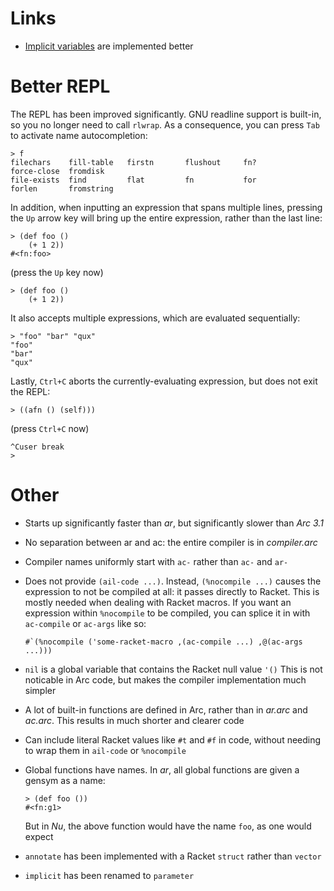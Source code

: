 Links
=====

  * [Implicit variables](dynamic.md) are implemented better


Better REPL
===========

The REPL has been improved significantly. GNU readline support is built-in,
so you no longer need to call `rlwrap`. As a consequence, you can press `Tab`
to activate name autocompletion:

    > f
    filechars    fill-table   firstn       flushout     fn?          force-close  fromdisk
    file-exists  find         flat         fn           for          forlen       fromstring

In addition, when inputting an expression that spans multiple lines, pressing
the `Up` arrow key will bring up the entire expression, rather than the last
line:

    > (def foo ()
        (+ 1 2))
    #<fn:foo>

(press the `Up` key now)

    > (def foo ()
        (+ 1 2))

It also accepts multiple expressions, which are evaluated sequentially:

    > "foo" "bar" "qux"
    "foo"
    "bar"
    "qux"

Lastly, `Ctrl+C` aborts the currently-evaluating expression, but does not exit
the REPL:

    > ((afn () (self)))

(press `Ctrl+C` now)

    ^Cuser break
    >


Other
=====

  * Starts up significantly faster than _ar_, but significantly slower than _Arc 3.1_

  * No separation between ar and ac: the entire compiler is in _compiler.arc_

  * Compiler names uniformly start with `ac-` rather than `ac-` and `ar-`

  * Does not provide `(ail-code ...)`. Instead, `(%nocompile ...)` causes the expression to not be compiled at all: it passes directly to Racket. This is mostly needed when dealing with Racket macros. If you want an expression within `%nocompile` to be compiled, you can splice it in with `ac-compile` or `ac-args` like so:

        #`(%nocompile ('some-racket-macro ,(ac-compile ...) ,@(ac-args ...)))

  * `nil` is a global variable that contains the Racket null value `'()` This is not noticable in Arc code, but makes the compiler implementation much simpler

  * A lot of built-in functions are defined in Arc, rather than in _ar.arc_ and _ac.arc_. This results in much shorter and clearer code

  * Can include literal Racket values like `#t` and `#f` in code, without needing to wrap them in `ail-code` or `%nocompile`

  * Global functions have names. In _ar_, all global functions are given a gensym as a name:

        > (def foo ())
        #<fn:g1>

    But in _Nu_, the above function would have the name `foo`, as one would expect

  * `annotate` has been implemented with a Racket `struct` rather than `vector`

  * `implicit` has been renamed to `parameter`
